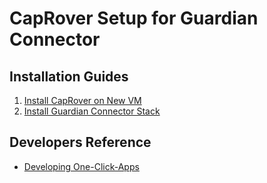 # CapRover Setup for Guardian Connector

## Installation Guides

1. [Install CapRover on New VM](INSTALL_CAPROVER_ON_NEW_VM.md)
2. [Install Guardian Connector Stack](INSTALL_GC_STACK.md)

## Developers Reference

* [Developing One-Click-Apps](./one-click-apps/README.md)
